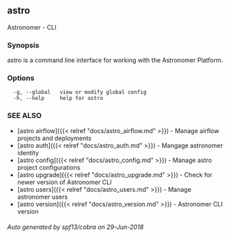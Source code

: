## astro

Astronomer - CLI

### Synopsis

astro is a command line interface for working with the Astronomer Platform.

### Options

```
  -g, --global   view or modify global config
  -h, --help     help for astro
```

### SEE ALSO

* [astro airflow]({{< relref "docs/astro_airflow.md" >}})	 - Manage airflow projects and deployments
* [astro auth]({{< relref "docs/astro_auth.md" >}})	 - Mangage astronomer identity
* [astro config]({{< relref "docs/astro_config.md" >}})	 - Manage astro project configurations
* [astro upgrade]({{< relref "docs/astro_upgrade.md" >}})	 - Check for newer version of Astronomer CLI
* [astro users]({{< relref "docs/astro_users.md" >}})	 - Manage astronomer users
* [astro version]({{< relref "docs/astro_version.md" >}})	 - Astronomer CLI version

###### Auto generated by spf13/cobra on 29-Jun-2018

